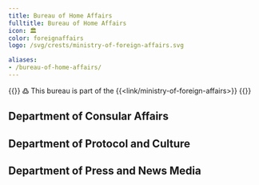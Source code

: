 ```yaml
---
title: Bureau of Home Affairs
fulltitle: Bureau of Home Affairs
icon: 🏛️
color: foreignaffairs
logo: /svg/crests/ministry-of-foreign-affairs.svg

aliases:
- /bureau-of-home-affairs/
---
```

{{<note>}}
߷ This bureau is part of the {{<link/ministry-of-foreign-affairs>}}
{{</note>}}

## Department of Consular Affairs
## Department of Protocol and Culture
## Department of Press and News Media